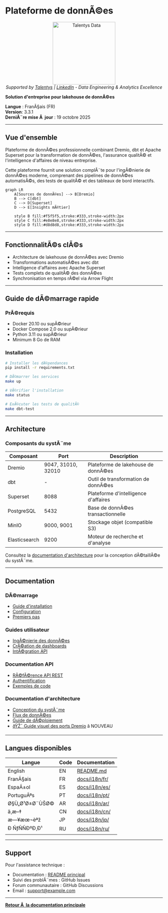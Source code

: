 ﻿# Plateforme de donnÃ©es

<p align="center">
  <a href="https://talentys.eu" target="_blank">
    <img src="../../assets/images/talentys/original.png" alt="Talentys Data" width="200"/>
  </a>
  <br/>
  <em>Supported by <a href="https://talentys.eu">Talentys</a> | <a href="https://www.linkedin.com/company/talentysdata">LinkedIn</a> - Data Engineering & Analytics Excellence</em>
</p>


**Solution d'entreprise pour lakehouse de donnÃ©es**

**Langue** : FranÃ§ais (FR)  
**Version**: 3.3.1  
**DerniÃ¨re mise Ã  jour** : 19 octobre 2025

---

## Vue d'ensemble

Plateforme de donnÃ©es professionnelle combinant Dremio, dbt et Apache Superset pour la transformation de donnÃ©es, l'assurance qualitÃ© et l'intelligence d'affaires de niveau entreprise.

Cette plateforme fournit une solution complÃ¨te pour l'ingÃ©nierie de donnÃ©es moderne, comprenant des pipelines de donnÃ©es automatisÃ©s, des tests de qualitÃ© et des tableaux de bord interactifs.

```mermaid
graph LR
    A[Sources de donnÃ©es] --> B[Dremio]
    B --> C[dbt]
    C --> D[Superset]
    D --> E[Insights mÃ©tier]
    
    style B fill:#f5f5f5,stroke:#333,stroke-width:2px
    style C fill:#e8e8e8,stroke:#333,stroke-width:2px
    style D fill:#d8d8d8,stroke:#333,stroke-width:2px
```

---

## FonctionnalitÃ©s clÃ©s

- Architecture de lakehouse de donnÃ©es avec Dremio
- Transformations automatisÃ©es avec dbt
- Intelligence d'affaires avec Apache Superset
- Tests complets de qualitÃ© des donnÃ©es
- Synchronisation en temps rÃ©el via Arrow Flight

---

## Guide de dÃ©marrage rapide

### PrÃ©requis

- Docker 20.10 ou supÃ©rieur
- Docker Compose 2.0 ou supÃ©rieur
- Python 3.11 ou supÃ©rieur
- Minimum 8 Go de RAM

### Installation

```bash
# Installer les dÃ©pendances
pip install -r requirements.txt

# DÃ©marrer les services
make up

# VÃ©rifier l'installation
make status

# ExÃ©cuter les tests de qualitÃ©
make dbt-test
```

---

## Architecture

### Composants du systÃ¨me

| Composant | Port | Description |
|-----------|------|-------------|
| Dremio | 9047, 31010, 32010 | Plateforme de lakehouse de donnÃ©es |
| dbt | - | Outil de transformation de donnÃ©es |
| Superset | 8088 | Plateforme d'intelligence d'affaires |
| PostgreSQL | 5432 | Base de donnÃ©es transactionnelle |
| MinIO | 9000, 9001 | Stockage objet (compatible S3) |
| Elasticsearch | 9200 | Moteur de recherche et d'analyse |

Consultez la [documentation d'architecture](architecture/) pour la conception dÃ©taillÃ©e du systÃ¨me.

---

## Documentation

### DÃ©marrage
- [Guide d'installation](getting-started/)
- [Configuration](getting-started/)
- [Premiers pas](getting-started/)

### Guides utilisateur
- [IngÃ©nierie des donnÃ©es](guides/)
- [CrÃ©ation de dashboards](guides/)
- [IntÃ©gration API](guides/)

### Documentation API
- [RÃ©fÃ©rence API REST](api/)
- [Authentification](api/)
- [Exemples de code](api/)

### Documentation d'architecture
- [Conception du systÃ¨me](architecture/)
- [Flux de donnÃ©es](architecture/)
- [Guide de dÃ©ploiement](architecture/)
- [ðŸŽ¯ Guide visuel des ports Dremio](architecture/dremio-ports-visual.md) â­ NOUVEAU

---

## Langues disponibles

| Langue | Code | Documentation |
|--------|------|---------------|
| English | EN | [README.md](../../../README.md) |
| FranÃ§ais | FR | [docs/i18n/fr/](../fr/README.md) |
| EspaÃ±ol | ES | [docs/i18n/es/](../es/README.md) |
| PortuguÃªs | PT | [docs/i18n/pt/](../pt/README.md) |
| Ø§Ù„Ø¹Ø±Ø¨ÙŠØ© | AR | [docs/i18n/ar/](../ar/README.md) |
| ä¸­æ–‡ | CN | [docs/i18n/cn/](../cn/README.md) |
| æ—¥æœ¬èªž | JP | [docs/i18n/jp/](../jp/README.md) |
| Ð ÑƒÑÑÐºÐ¸Ð¹ | RU | [docs/i18n/ru/](../ru/README.md) |

---

## Support

Pour l'assistance technique :
- Documentation : [README principal](../../../README.md)
- Suivi des problÃ¨mes : GitHub Issues
- Forum communautaire : GitHub Discussions
- Email : support@example.com

---

**[Retour Ã  la documentation principale](../../../README.md)**

